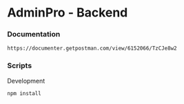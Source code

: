 # AdminPro - Backend

### Documentation

```
https://documenter.getpostman.com/view/6152066/TzCJe8w2
```

### Scripts

Development

```
npm install
```
